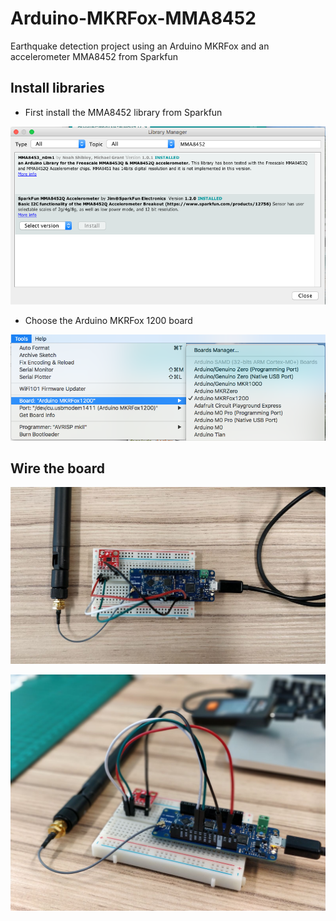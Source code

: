# Arduino-MKRFox-MMA8452

Earthquake detection project using an Arduino MKRFox and an accelerometer MMA8452 from Sparkfun

## Install libraries

* First install the MMA8452 library from Sparkfun

![install libraries](screenshots/install-library.png)

* Choose the Arduino MKRFox 1200 board

![choose board](screenshots/choose-mkrfox.png)

## Wire the board

![arduino-routing](screenshots/arduino-routing.jpeg)

![arduino-routing-2](screenshots/arduino-routing-2.jpeg)

